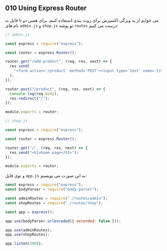 ## 010 Using Express Router
می خوایم از یه ویژگی اکسپرس برای روت بندی استفاده کنیم. برای همین دو تا فایل به نام های `admin.js` و `shop.js` تو پوشه `routes` درست می کنیم:

```js
// admin.js

const express = require("express");

const router = express.Router();

router.get("/add-product", (req, res, next) => {
  res.send(
    "<form action='/product' method='POST'><input type='text' name='title'><button type='submit'>Add Product</button></form>"
  );
});

router.post("/product", (req, res, next) => {
  console.log(req.body);
  res.redirect("/");
});

module.exports = router;
```
```js
// shop.js

const express = require("express");

const router = express.Router();

router.get("/", (req, res, next) => {
  res.send("<h1>home page</h1>");
});

module.exports = router;
```
و توی فایل `app.js` به این صورت می نویسیم:
```js
const express = require("express");
const bodyParser = require("body-parser");

const adminRoutes = require("./routes/admin");
const shopRoutes = require("./routes/shop");

const app = express();

app.use(bodyParser.urlencoded({ extended: false }));

app.use(adminRoutes);
app.use(shopRoutes);

app.listen(3000);

```
